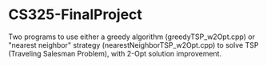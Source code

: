 # CS325-FinalProject

Two programs to use either a greedy algorithm (greedyTSP_w2Opt.cpp) or "nearest neighbor" strategy (nearestNeighborTSP_w2Opt.cpp) to solve TSP (Traveling Salesman Problem), with 2-Opt solution improvement.
